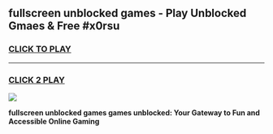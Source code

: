 
## fullscreen unblocked games - Play Unblocked Gmaes & Free #x0rsu
<h3>
<a href="https://news.freeplayer.one?title=fullscreen_unblocked_games&ref=24F">CLICK TO PLAY</a></h3>
<hr>

<h3>
<a href="https://news.freeplayer.one?title=fullscreen_unblocked_games&ref=24F">CLICK 2 PLAY</a>
  
</h3>

<a href="https://news.freeplayer.one?title=fullscreen_unblocked_games&ref=24F/"><img src="https://clearcache.store/games.png"></a>


**fullscreen unblocked games games unblocked: Your Gateway to Fun and Accessible Online Gaming**
